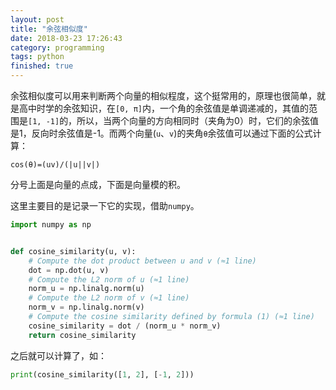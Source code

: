 ```yaml
---
layout: post
title: "余弦相似度"
date: 2018-03-23 17:26:43
category: programming
tags: python
finished: true
---
```


余弦相似度可以用来判断两个向量的相似程度，这个挺常用的，原理也很简单，就是高中时学的余弦知识，在`[0, π]`内，一个角的余弦值是单调递减的，其值的范围是`[1, -1]`的，所以，当两个向量的方向相同时（夹角为0）时，它们的余弦值是1，反向时余弦值是-1。而两个向量(`u`、`v`)的夹角`θ`余弦值可以通过下面的公式计算：

`cos(θ)=(uv)/(|u||v|)`

分号上面是向量的点成，下面是向量模的积。

这里主要目的是记录一下它的实现，借助`numpy`。

```python
import numpy as np


def cosine_similarity(u, v):
    # Compute the dot product between u and v (≈1 line)
    dot = np.dot(u, v)
    # Compute the L2 norm of u (≈1 line)
    norm_u = np.linalg.norm(u)
    # Compute the L2 norm of v (≈1 line)
    norm_v = np.linalg.norm(v)
    # Compute the cosine similarity defined by formula (1) (≈1 line)
    cosine_similarity = dot / (norm_u * norm_v)
    return cosine_similarity
```

之后就可以计算了，如：

```python
print(cosine_similarity([1, 2], [-1, 2]))
```
